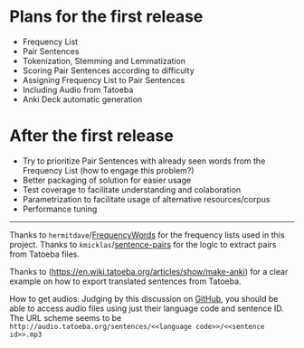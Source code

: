 # Plans for the first release
- Frequency List
- Pair Sentences
- Tokenization, Stemming and Lemmatization
- Scoring Pair Sentences according to difficulty
- Assigning Frequency List to Pair Sentences
- Including Audio from Tatoeba
- Anki Deck automatic generation

# After the first release
- Try to prioritize Pair Sentences with already seen words from the Frequency List (how to engage this problem?)
- Better packaging of solution for easier usage
- Test coverage to facilitate understanding and colaboration
- Parametrization to facilitate usage of alternative resources/corpus
- Performance tuning

-----------------------

Thanks to `hermitdave`/[FrequencyWords](https://github.com/hermitdave/FrequencyWords) for the frequency lists used in this project. 
Thanks to `kmicklas`/[sentence-pairs](https://github.com/kmicklas/sentence-pairs) for the logic to extract pairs from Tatoeba files.

Thanks to (https://en.wiki.tatoeba.org/articles/show/make-anki) for a clear example on how to export translated sentences from Tatoeba.

How to get audios:
Judging by this discussion on [GitHub](https://github.com/Tatoeba/tatoeba2/issues/547), you should be able to access audio files using just their language code and sentence ID. The URL scheme seems to be `http://audio.tatoeba.org/sentences/<<language code>>/<<sentence id>>.mp3`
